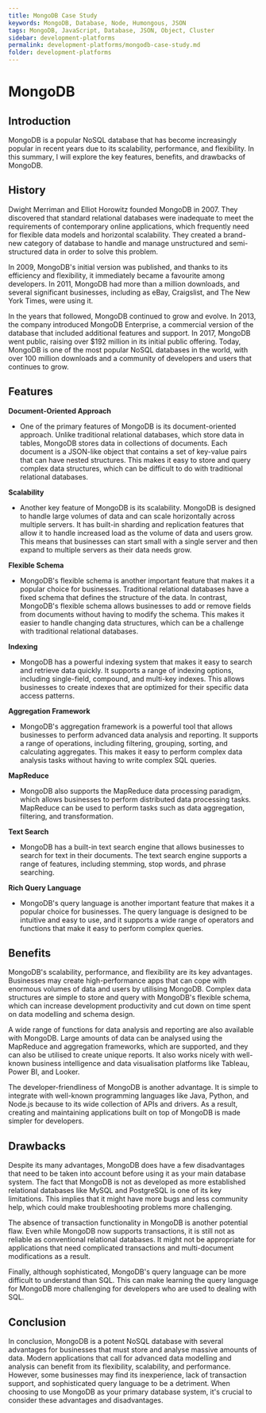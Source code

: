 ```yaml
---
title: MongoDB Case Study
keywords: MongoDB, Database, Node, Humongous, JSON
tags: MongoDB, JavaScript, Database, JSON, Object, Cluster
sidebar: development-platforms
permalink: development-platforms/mongodb-case-study.md
folder: development-platforms
---
```


# MongoDB

## Introduction

MongoDB is a popular NoSQL database that has become increasingly popular in recent years due to its scalability, performance, and flexibility. In this summary, I will explore the key features, benefits, and drawbacks of MongoDB.

## History

Dwight Merriman and Elliot Horowitz founded MongoDB in 2007. They discovered that standard relational databases were inadequate to meet the requirements of contemporary online applications, which frequently need for flexible data models and horizontal scalability. They created a brand-new category of database to handle and manage unstructured and semi-structured data in order to solve this problem.

In 2009, MongoDB's initial version was published, and thanks to its efficiency and flexibility, it immediately became a favourite among developers. In 2011, MongoDB had more than a million downloads, and several significant businesses, including as eBay, Craigslist, and The New York Times, were using it.

In the years that followed, MongoDB continued to grow and evolve. In 2013, the company introduced MongoDB Enterprise, a commercial version of the database that included additional features and support. In 2017, MongoDB went public, raising over $192 million in its initial public offering. Today, MongoDB is one of the most popular NoSQL databases in the world, with over 100 million downloads and a community of developers and users that continues to grow.

## Features

**Document-Oriented Approach**

- One of the primary features of MongoDB is its document-oriented approach. Unlike traditional relational databases, which store data in tables, MongoDB stores data in collections of documents. Each document is a JSON-like object that contains a set of key-value pairs that can have nested structures. This makes it easy to store and query complex data structures, which can be difficult to do with traditional relational databases.

**Scalability**

- Another key feature of MongoDB is its scalability. MongoDB is designed to handle large volumes of data and can scale horizontally across multiple servers. It has built-in sharding and replication features that allow it to handle increased load as the volume of data and users grow. This means that businesses can start small with a single server and then expand to multiple servers as their data needs grow.

**Flexible Schema**

- MongoDB's flexible schema is another important feature that makes it a popular choice for businesses. Traditional relational databases have a fixed schema that defines the structure of the data. In contrast, MongoDB's flexible schema allows businesses to add or remove fields from documents without having to modify the schema. This makes it easier to handle changing data structures, which can be a challenge with traditional relational databases.

**Indexing**

- MongoDB has a powerful indexing system that makes it easy to search and retrieve data quickly. It supports a range of indexing options, including single-field, compound, and multi-key indexes. This allows businesses to create indexes that are optimized for their specific data access patterns.

**Aggregation Framework**

- MongoDB's aggregation framework is a powerful tool that allows businesses to perform advanced data analysis and reporting. It supports a range of operations, including filtering, grouping, sorting, and calculating aggregates. This makes it easy to perform complex data analysis tasks without having to write complex SQL queries.

**MapReduce**

- MongoDB also supports the MapReduce data processing paradigm, which allows businesses to perform distributed data processing tasks. MapReduce can be used to perform tasks such as data aggregation, filtering, and transformation.

**Text Search**

- MongoDB has a built-in text search engine that allows businesses to search for text in their documents. The text search engine supports a range of features, including stemming, stop words, and phrase searching.

**Rich Query Language**

- MongoDB's query language is another important feature that makes it a popular choice for businesses. The query language is designed to be intuitive and easy to use, and it supports a wide range of operators and functions that make it easy to perform complex queries.

## Benefits

MongoDB's scalability, performance, and flexibility are its key advantages. Businesses may create high-performance apps that can cope with enormous volumes of data and users by utilising MongoDB. Complex data structures are simple to store and query with MongoDB's flexible schema, which can increase development productivity and cut down on time spent on data modelling and schema design.

A wide range of functions for data analysis and reporting are also available with MongoDB. Large amounts of data can be analysed using the MapReduce and aggregation frameworks, which are supported, and they can also be utilised to create unique reports. It also works nicely with well-known business intelligence and data visualisation platforms like Tableau, Power BI, and Looker.

The developer-friendliness of MongoDB is another advantage. It is simple to integrate with well-known programming languages like Java, Python, and Node.js because to its wide collection of APIs and drivers. As a result, creating and maintaining applications built on top of MongoDB is made simpler for developers.

## Drawbacks

Despite its many advantages, MongoDB does have a few disadvantages that need to be taken into account before using it as your main database system. The fact that MongoDB is not as developed as more established relational databases like MySQL and PostgreSQL is one of its key limitations. This implies that it might have more bugs and less community help, which could make troubleshooting problems more challenging.

The absence of transaction functionality in MongoDB is another potential flaw. Even while MongoDB now supports transactions, it is still not as reliable as conventional relational databases. It might not be appropriate for applications that need complicated transactions and multi-document modifications as a result.

Finally, although sophisticated, MongoDB's query language can be more difficult to understand than SQL. This can make learning the query language for MongoDB more challenging for developers who are used to dealing with SQL.

## Conclusion

In conclusion, MongoDB is a potent NoSQL database with several advantages for businesses that must store and analyse massive amounts of data. Modern applications that call for advanced data modelling and analysis can benefit from its flexibility, scalability, and performance. However, some businesses may find its inexperience, lack of transaction support, and sophisticated query language to be a detriment. When choosing to use MongoDB as your primary database system, it's crucial to consider these advantages and disadvantages.
